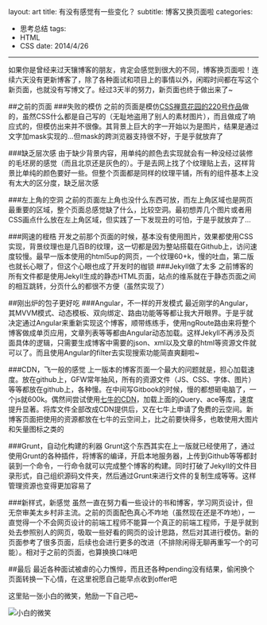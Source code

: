 layout: art
title: 有没有感觉有一些变化？
subtitle: 博客又换页面啦
categories: 
- 思考总结
tags: 
- HTML
- CSS
date: 2014/4/26
---

如果你是曾经来过天镶博客的朋友，肯定会感觉到很大的不同，博客换页面啦！连续六天没有更新博客了，除了各种面试和项目上的事情以外，闲暇时间都在写这个新页面，也就没有写博文了。经过3天半的努力，新页面也终于做出来了~

<!-- more -->

##之前的页面
###失败的模仿
之前的页面是模仿[CSS禅意花园的220号作品](http://www.csszengarden.com/220//)做的，虽然CSS什么都是自己写的（无耻地盗用了别人的素材图片），而且做成了响应式的，但模仿出来并不很像。其背景上巨大的字一开始以为是图片，结果是通过文字加mask实现的...但mask的跨浏览器支持很不好，于是乎就放弃了

###缺乏层次感
由于缺少背景内容，用单纯的颜色去实现就会有一种没经过装修的毛坯房的感觉（而且北京还是灰色的）。于是去网上找了个纹理贴上去，这样背景比单纯的颜色要好一些。但整个页面都是同样的纹理平铺，所有的组件基本上没有太大的区分度，缺乏层次感

###左上角的空洞
之前的页面左上角也没什么东西可放，而左上角区域也是网页最重要的区域，整个页面总感觉缺了什么，比较空洞。最初想弄几个图片或者用CSS画点什么放在左上角区域，但实践了一下发现丑的可怕，于是乎就放弃了...

###网速的桎梏
开发之前那个页面的时候，基本没有使用图片，效果都使用CSS实现，背景纹理也是几百B的纹理，这一切都是因为整站搭载在Github上，访问速度较慢。最早一版本使用的html5up的网页，一个纹理60+k，慢的吐血，第二版也就长心眼了，但这个心眼也成了开发时的枷锁
###Jekyll做了太多
之前博客的所有文件都是使用Jekyll生成的静态HTML页面，站点的维系就在于静态页面之间的相互跳转，分页什么的都很不方便（虽然实现了）

##刚出炉的包子更好吃
###Angular，不一样的开发模式
最近刚学的Angular，其MVVM模式、动态模板、双向绑定、路由功能等等都让我大开眼界。于是乎就决定通过Angular来重新实现这个博客，顺带练练手，使用ngRoute路由来将整个博客做成单页应用，文章列表等等都由Angular动态加载。这样Jekyll不再涉及页面具体的逻辑，只需要生成博客中需要的json、xml以及文章的html等资源文件就可以了。而且使用Angular的filter去实现搜索功能简直爽翻啦~

###CDN，飞一般的感觉
上一版本的博客页面一个最大的问题就是，担心加载速度。放在github上，GFW常年抽风，所有的资源文件（JS、CSS、字体、图片）等等都放在github上，各种慢。在中间写Gitbook的时候，慢的都想砸电脑了，一个js就600k。偶然间尝试使用[七牛的CDN](http://www.staticfile.org/)，加载上面的jQuery、ace等库，速度提升显著。将库文件全部改成CDN提供后，又在七牛上申请了免费的云空间。新博客页面把使用的资源都放在七牛的云空间上，比之前要快得多，也敢使用大图片和矢量图标之类的

###Grunt，自动化构建的利器
Grunt这个东西其实在上一版就已经使用了，通过使用Grunt的各种插件，将博客的编译，开启本地服务器，上传到Github等等都封装到一个命令，一行命令就可以完成整个博客的构建。同时打破了Jekyll的文件目录形式，自己组织源码文件夹，然后通过Grunt来进行文件的复制生成等等。这样管理资源也变得更加容易了

###新样式，新感觉
虽然一直在努力看一些设计的书和博客，学习网页设计，但无奈审美太乡村非主流。之前的页面配色真心不咋地（虽然现在还是不咋地），一直觉得一个不会网页设计的前端工程师不能算一个真正的前端工程师，于是乎就到处去参照别人的网页，吸取一些好看的网页的设计思路，然后对其进行模仿。新的页面参考了很多页面，后续也会进行更多的改进（不排除闲得无聊再重写一个的可能）。相对于之前的页面，也算换换口味吧

##最后
最近各种面试被虐的心力憔悴，而且还各种pending没有结果，偷闲换个页面转换一下心情，在这里祝愿自己能早点收到offer吧

这里贴一张小白的微笑，勉励一下自己吧~

<img src='http://skyinlayerblog.qiniudn.com/blog/img/2014-4-26-new-page2/flag.jpg' alt='小白的微笑' title='小白的微笑'>

